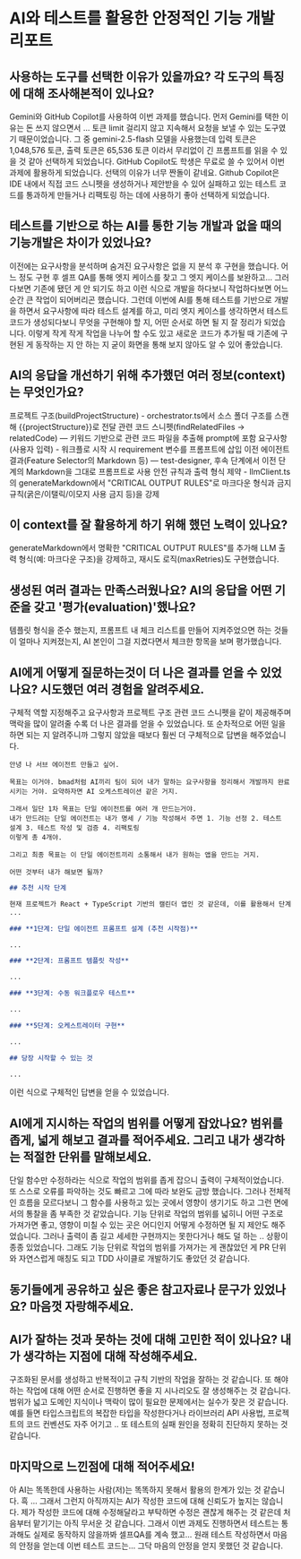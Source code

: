 # AI와 테스트를 활용한 안정적인 기능 개발 리포트

## 사용하는 도구를 선택한 이유가 있을까요? 각 도구의 특징에 대해 조사해본적이 있나요?

Gemini와 GitHub Copilot를 사용하여 이번 과제를 했습니다.
먼저 Gemini를 택한 이유는 돈 쓰지 않으면서 ... 토큰 limit 걸리지 않고 지속해서 요청을 보낼 수 있는 도구였기 때문이었습니다. 그 중 gemini-2.5-flash 모델을 사용했는데 입력 토큰은 1,048,576 토큰, 출력 토큰은 65,536 토큰 이라서 무리없이 긴 프롬프트를 읽을 수 있을 것 같아 선택하게 되었습니다.
GitHub Copilot도 학생은 무료로 쓸 수 있어서 이번 과제에 활용하게 되었습니다. 선택의 이유가 너무 짠돌이 같네요. Github Copilot은 IDE 내에서 직접 코드 스니펫을 생성하거나 제안받을 수 있어 실패하고 있는 테스트 코드를 통과하게 만들거나 리팩토링 하는 데에 사용하기 좋아 선택하게 되었습니다.

## 테스트를 기반으로 하는 AI를 통한 기능 개발과 없을 때의 기능개발은 차이가 있었나요?

이전에는 요구사항을 분석하며 숨겨진 요구사항은 없을 지 분석 후 구현을 했습니다. 어느 정도 구현 후 셀프 QA를 통해 엣지 케이스를 찾고 그 엣지 케이스를 보완하고... 그러다보면 기존에 됐던 게 안 되기도 하고 이런 식으로 개발을 하다보니 작업하다보면 어느 순간 큰 작업이 되어버리곤 했습니다.
그런데 이번에 AI를 통해 테스트를 기반으로 개발을 하면서 요구사항에 따라 테스트 설계를 하고, 미리 엣지 케이스를 생각하면서 테스트 코드가 생성되다보니 무엇을 구현해야 할 지, 어떤 순서로 하면 될 지 잘 정리가 되었습니다. 이렇게 작게 작게 작업을 나누어 할 수도 있고 새로운 코드가 추가될 때 기존에 구현된 게 동작하는 지 안 하는 지 굳이 화면을 통해 보지 않아도 알 수 있어 좋았습니다.

## AI의 응답을 개선하기 위해 추가했던 여러 정보(context)는 무엇인가요?

프로젝트 구조(buildProjectStructure) - orchestrator.ts에서 소스 폴더 구조를 스캔해 {{projectStructure}}로 전달
관련 코드 스니펫(findRelatedFiles -> relatedCode) — 키워드 기반으로 관련 코드 파일을 추출해 prompt에 포함
요구사항(사용자 입력) - 워크플로 시작 시 requirement 변수를 프롬프트에 삽입
이전 에이전트 결과(Feature Selector의 Markdown 등) — test-designer, 후속 단계에서 이전 단계의 Markdown을 그대로 프롬프트로 사용
안전 규칙과 출력 형식 제약 - llmClient.ts의 generateMarkdown에서 "CRITICAL OUTPUT RULES"로 마크다운 형식과 금지 규칙(굵은/이탤릭/이모지 사용 금지 등)을 강제

## 이 context를 잘 활용하게 하기 위해 했던 노력이 있나요?

generateMarkdown에서 명확한 "CRITICAL OUTPUT RULES"를 추가해 LLM 출력 형식(예: 마크다운 구조)을 강제하고, 재시도 로직(maxRetries)도 구현했습니다.

## 생성된 여러 결과는 만족스러웠나요? AI의 응답을 어떤 기준을 갖고 '평가(evaluation)'했나요?

템플릿 형식을 준수 했는지, 프롬프트 내 체크 리스트를 만들어 지켜주었으면 하는 것들이 얼마나 지켜졌는지, AI 본인이 그걸 지켰다면서 체크한 항목을 보며 평가했습니다.

## AI에게 어떻게 질문하는것이 더 나은 결과를 얻을 수 있었나요? 시도했던 여러 경험을 알려주세요.

구체적 역할 지정해주고 요구사항과 프로젝트 구조 관련 코드 스니펫을 같이 제공해주며 맥락을 많이 알려줄 수록 더 나은 결과를 얻을 수 있었습니다.
또 순차적으로 어떤 일을 하면 되는 지 알려주니까 그렇지 않았을 때보다 훨씬 더 구체적으로 답변을 해주었습니다.

```
안녕 나 서브 에이전트 만들고 싶어.

목표는 이거야. bmad처럼 AI끼리 팀이 되어 내가 말하는 요구사항을 정리해서 개발까지 완료시키는 거야. 요약하자면 AI 오케스트레이션 같은 거지.

그래서 일단 1차 목표는 단일 에이전트를 여러 개 만드는거야.
내가 만드려는 단일 에이전트는 내가 명세 / 기능 작성해서 주면 1. 기능 선정 2. 테스트 설계 3. 테스트 작성 및 검증 4. 리팩토링
이렇게 총 4개야.

그리고 최종 목표는 이 단일 에이전트끼리 소통해서 내가 원하는 앱을 만드는 거지.

어떤 것부터 내가 해보면 될까?
```

```markdown
## 추천 시작 단계

현재 프로젝트가 React + TypeScript 기반의 캘린더 앱인 것 같은데, 이를 활용해서 단계적으로 진행하면 좋을 것 같습니다:
...

### **1단계: 단일 에이전트 프롬프트 설계 (추천 시작점)**

...

### **2단계: 프롬프트 템플릿 작성**

...

### **3단계: 수동 워크플로우 테스트**

...

### **5단계: 오케스트레이터 구현**

...

## 당장 시작할 수 있는 것

...
```

이런 식으로 구체적인 답변을 얻을 수 있었습니다.

## AI에게 지시하는 작업의 범위를 어떻게 잡았나요? 범위를 좁게, 넓게 해보고 결과를 적어주세요. 그리고 내가 생각하는 적절한 단위를 말해보세요.

단일 함수만 수정하라는 식으로 작업의 범위를 좁게 잡으니 출력이 구체적이었습니다. 또 스스로 오류를 파악하는 것도 빠르고 그에 따라 보완도 금방 했습니다. 그러나 전체적인 흐름을 모르다보니 그 함수를 사용하고 있는 곳에서 영향이 생기기도 하고 그런 면에서의 통찰을 좀 부족한 것 같았습니다.
기능 단위로 작업의 범위를 넓히니 어떤 구조로 가져가면 좋고, 영향이 미칠 수 있는 곳은 어디인지 어떻게 수정하면 될 지 제안도 해주었습니다. 그러나 출력이 좀 길고 세세한 구현까지는 못한다거나 해도 덜 하는 .. 상황이 종종 있었습니다.
그래도 기능 단위로 작업의 범위를 가져가는 게 괜찮았던 게 PR 단위와 자연스럽게 매칭도 되고 TDD 사이클로 개발하기도 좋았던 것 같습니다.

## 동기들에게 공유하고 싶은 좋은 참고자료나 문구가 있었나요? 마음껏 자랑해주세요.

## AI가 잘하는 것과 못하는 것에 대해 고민한 적이 있나요? 내가 생각하는 지점에 대해 작성해주세요.

구조화된 문서를 생성하고 반복적이고 규칙 기반의 작업을 잘하는 것 같습니다. 또 해야 하는 작업에 대해 어떤 순서로 진행하면 좋을 지 시나리오도 잘 생성해주는 것 같습니다.
범위가 넓고 도메인 지식이나 맥락이 많이 필요한 문제에서는 실수가 잦은 것 같습니다. 예를 들면 타입스크립트의 복잡한 타입을 작성한다거나 라이브러리 API 사용법, 프로젝트의 코드 컨벤션도 자주 어기고 .. 또 테스트의 실패 원인을 정확히 진단하지 못하는 것 같습니다.

## 마지막으로 느낀점에 대해 적어주세요!

아 AI는 똑똑한데 사용하는 사람(저)는 똑똑하지 못해서 활용의 한계가 있는 것 같습니다. 흑 ... 그래서 그런지 아직까지는 AI가 작성한 코드에 대해 신뢰도가 높지는 않습니다. 제가 작성한 코드에 대해 수정해달라고 부탁하면 수정은 괜찮게 해주는 것 같은데 처음부터 맡기기는 아직 무서운 것 같습니다. 그래서 이번 과제도 진행하면서 테스트는 통과해도 실제로 동작하지 않을까봐 셀프QA를 계속 했고... 원래 테스트 작성하면서 마음의 안정을 얻는데 이번 테스트 코드는... 그닥 마음의 안정을 얻지 못했던 것 같습니다.
